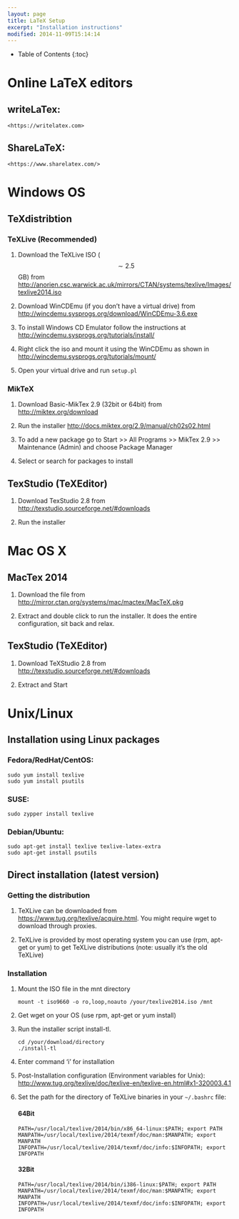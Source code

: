 ```yaml
---
layout: page
title: LaTeX Setup
excerpt: "Installation instructions"
modified: 2014-11-09T15:14:14
---
```


* Table of Contents
{:toc}

# Online LaTeX editors

## writeLaTex: 

	<https://writelatex.com>

## ShareLaTeX:

	<https://www.sharelatex.com/>

# Windows OS

## TeXdistribtion

### TeXLive (Recommended)

1.  Download the TeXLive ISO ($$\sim 2.5$$ GB) from
    <http://anorien.csc.warwick.ac.uk/mirrors/CTAN/systems/texlive/Images/texlive2014.iso>

2.  Download WinCDEmu (if you don’t have a virtual drive) from
    <http://wincdemu.sysprogs.org/download/WinCDEmu-3.6.exe>

3.  To install Windows CD Emulator follow the instructions at
    <http://wincdemu.sysprogs.org/tutorials/install/>

4.  Right click the iso and mount it using the WinCDEmu as shown in
    <http://wincdemu.sysprogs.org/tutorials/mount/>

5.  Open your virtual drive and run `setup.pl`

### MikTeX

1.  Download Basic-MikTex 2.9 (32bit or 64bit) from
    <http://miktex.org/download>

2.  Run the installer <http://docs.miktex.org/2.9/manual/ch02s02.html>

3.  To add a new package go to Start \>\> All Programs \>\> MikTex 2.9
    \>\> Maintenance (Admin) and choose Package Manager

4.  Select or search for packages to install


## TexStudio (TeXEditor)

1.  Download TexStudio 2.8 from
    <http://texstudio.sourceforge.net/#downloads>

2.  Run the installer

# Mac OS X

## MacTex 2014

1.  Download the file from
    <http://mirror.ctan.org/systems/mac/mactex/MacTeX.pkg>

2.  Extract and double click to run the installer. It does the entire
    configuration, sit back and relax.

## TexStudio (TeXEditor)

1.  Download TeXStudio 2.8 from
    <http://texstudio.sourceforge.net/#downloads>

2.  Extract and Start

# Unix/Linux

## Installation using Linux packages

### Fedora/RedHat/CentOS: 

``` 
sudo yum install texlive 
sudo yum install psutils 
```

### SUSE:

``` 
sudo zypper install texlive
```

### Debian/Ubuntu:

```
sudo apt-get install texlive texlive-latex-extra 
sudo apt-get install psutils
```

## Direct installation (latest version) 

### Getting the distribution

1.  TeXLive can be downloaded from
    <https://www.tug.org/texlive/acquire.html>. You might require wget
    to download through proxies.

2.  TeXLive is provided by most operating system you can use (rpm,
    apt-get or yum) to get TeXLive distributions (note: usually it’s the
    old TeXLive)

### Installation

1.  Mount the ISO file in the mnt directory
    
    ```
    mount -t iso9660 -o ro,loop,noauto /your/texlive2014.iso /mnt
    ``` 

2.  Get wget on your OS (use rpm, apt-get or yum install)

3.  Run the installer script install-tl.

    ```
    cd /your/download/directory
    ./install-tl
    ```

4.  Enter command ‘i’ for installation

5.  Post-Installation configuration (Environment variables for Unix):
    <http://www.tug.org/texlive/doc/texlive-en/texlive-en.html#x1-320003.4.1>

6.  Set the path for the directory of TeXLive binaries in your
    `~/.bashrc` file:

    #### 64Bit

        PATH=/usr/local/texlive/2014/bin/x86_64-linux:$PATH; export PATH
        MANPATH=/usr/local/texlive/2014/texmf/doc/man:$MANPATH; export MANPATH 
        INFOPATH=/usr/local/texlive/2014/texmf/doc/info:$INFOPATH; export INFOPATH

    #### 32Bit

        PATH=/usr/local/texlive/2014/bin/i386-linux:$PATH; export PATH 
        MANPATH=/usr/local/texlive/2014/texmf/doc/man:$MANPATH; export MANPATH 
        INFOPATH=/usr/local/texlive/2014/texmf/doc/info:$INFOPATH; export INFOPATH

[^1]: kks32@cam.ac.uk
